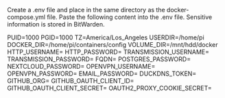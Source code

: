 Create a .env file and place in the same directory as the docker-compose.yml file. Paste the following content into the .env file.
Sensitive information is stored in BitWarden.

PUID=1000
PGID=1000
TZ=America/Los_Angeles
USERDIR=/home/pi
DOCKER_DIR=/home/pi/containers/config
VOLUME_DIR=/mnt/hdd/docker
HTTP_USERNAME=
HTTP_PASSWORD=
TRANSMISSION_USERNAME=
TRANSMISSION_PASSWORD=
FQDN=
POSTGRES_PASSWORD=
NEXTCLOUD_PASSWORD=
OPENVPN_USERNAME=
OPENVPN_PASSWORD=
EMAIL_PASSWORD=
DUCKDNS_TOKEN=
GITHUB_ORG=
GITHUB_OAUTH_CLIENT_ID=
GITHUB_OAUTH_CLIENT_SECRET=
OAUTH2_PROXY_COOKIE_SECRET=
